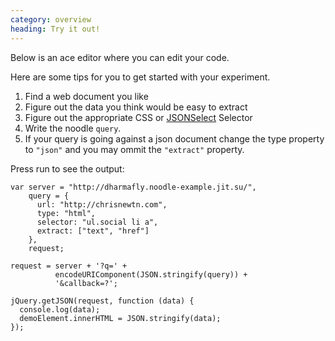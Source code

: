 ```yaml
--- 
category: overview
heading: Try it out!
---
```


Below is an ace editor where you can edit your code.  

Here are some tips for you to get started with your experiment.  

1. Find a web document you like
2. Figure out the data you think would be easy to extract
3. Figure out the appropriate CSS or [JSONSelect]() Selector
4. Write the noodle `query`.
5. If your query is going against a json document change the 
type property to `"json"` and you may ommit the `"extract"` 
property.

Press run to see the output:

    var server = "http://dharmafly.noodle-example.jit.su/",
        query = {
          url: "http://chrisnewtn.com",
          type: "html",
          selector: "ul.social li a",
          extract: ["text", "href"]
        },
        request;

    request = server + '?q=' +
              encodeURIComponent(JSON.stringify(query)) +
              '&callback=?';

    jQuery.getJSON(request, function (data) {
      console.log(data);
      demoElement.innerHTML = JSON.stringify(data);
    });
